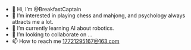 - 👋 Hi, I’m @BreakfastCaptain
- 👀 I’m interested in playing chess and mahjong, and psychology always attracts me a lot. 
- 🌱 I’m currently learning AI about robotics.
- 💞️ I’m looking to collaborate on ...
- 📫 How to reach me 17721295167@163.com

<!---
BreakfastCaptain/BreakfastCaptain is a ✨ special ✨ repository because its `README.md` (this file) appears on your GitHub profile.
You can click the Preview link to take a look at your changes.
--->
